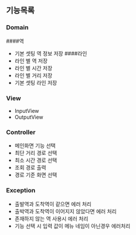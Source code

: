 ## 기능목록


### Domain
####역
 - 기본 셋팅 역 정보 저장
####라인
 - 라인 별 역 저장 
 - 라인 별 시간 저장
 - 라인 별 거리 저장
 - 기본 셋팅 라인 저장
### View
 - InputView
 - OutputView

### Controller
 - 메인화면 기능 선택
 - 최단 거리 경로 선택
 - 최소 시간 경로 선택
 - 조회 경로 출력
 - 경로 기준 화면 선택
 
### Exception
 - 출발역과 도착역이 같으면 에러 처리
 - 출박역과 도착역이 이어지지 않았다면 에러 처리
 - 존재하지 않는 역 사용시 에러 처리
 - 기능 선택 시 입력 값이 메뉴 네임이 아닌경우 에러처리
  
 
